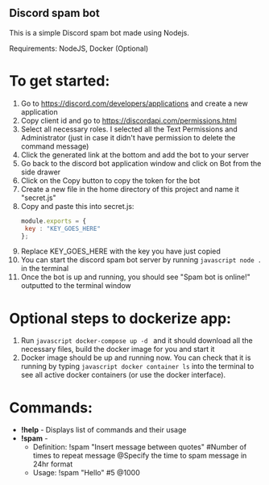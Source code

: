 ## Discord spam bot

This is a simple Discord spam bot made using Nodejs.

Requirements: NodeJS, Docker (Optional)

# **To get started**:
1. Go to https://discord.com/developers/applications and create a new application
2. Copy client id and go to https://discordapi.com/permissions.html
3. Select all necessary roles. I selected all the Text Permissions and Administrator (just in case it didn't have permission to delete the command message)
4. Click the generated link at the bottom and add the bot to your server
5. Go back to the discord bot application window and click on Bot from the side drawer
6. Click on the Copy button to copy the token for the bot
6. Create a new file in the home directory of this project and name it "secret.js"
7. Copy and paste this into secret.js:
   ```javascript
   module.exports = {
    key : "KEY_GOES_HERE"
   };
   ```
8. Replace KEY_GOES_HERE with the key you have just copied
9. You can start the discord spam bot server by running ```javascript node . ``` in the terminal
10. Once the bot is up and running, you should see "Spam bot is online!" outputted to the terminal window

# **Optional steps to dockerize app**:
1. Run ```javascript docker-compose up -d ``` and it should download all the necessary files, build the docker image for you and start it
2. Docker image should be up and running now. You can check that it is running by typing ```javascript docker container ls``` into the terminal to see all active docker containers (or use the docker interface).

    

# **Commands**:
* **!help** - Displays list of commands and their usage
* **!spam** - 
  * Definition: !spam "Insert message between quotes" #Number of times to repeat message @Specify the time to spam message in 24hr format
   * Usage: !spam "Hello" #5 @1000
